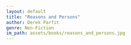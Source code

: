 ```yaml
---
layout: default
title: "Reasons and Persons"
author: Derek Parfit
genre: Non-Fiction
im_path: assets/books/reasons_and_persons.jpg
---
```

